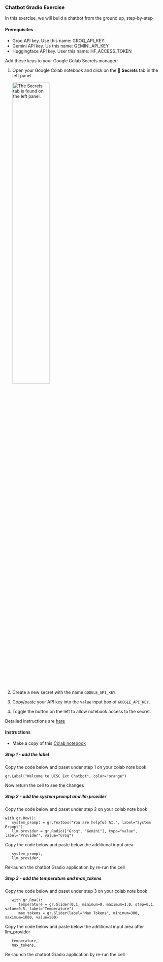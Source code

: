 ### Chatbot Gradio Exercise
In this exercise, we will build a chatbot from the ground up, step-by-step

#### Prerequisites
* Groq API key. Use this name: GROQ_API_KEY
* Gemini API key. Us this name: GEMINI_API_KEY
* Huggingface API key. User this name: HF_ACCESS_TOKEN

Add these keys to your Google Colab Secrets manager:

1. Open your Google Colab notebook and click on the 🔑 **Secrets** tab in the left panel.
   
   <img src="https://storage.googleapis.com/generativeai-downloads/images/secrets.jpg" alt="The Secrets tab is found on the left panel." width=50%>

2. Create a new secret with the name `GOOGLE_API_KEY`.
3. Copy/paste your API key into the `Value` input box of `GOOGLE_API_KEY`.
4. Toggle the button on the left to allow notebook access to the secret.

Detailed instructions are [here](https://colab.research.google.com/github/google-gemini/cookbook/blob/main/quickstarts/Authentication.ipynb)
  

#### Instructions
* Make a copy of this [Colab notebook](https://colab.research.google.com/drive/1bjOOI5sNbP10hclqdyKWCv8_TcxFS7Q7?usp=sharing)

##### Step 1 - add the label
Copy the code below and paset under step 1 on your colab note book
```
gr.Label("Welcome to UCSC Ext Chatbot", color="orange")
```
Now return the cell to see the changes

##### Step 2 - add the system prompt and llm provider
Copy the code below and paset under step 2 on your colab note book
```
with gr.Row():
   system_prompt = gr.Textbox("You are helpful AI.", label="System Prompt")
   llm_provider = gr.Radio(["Groq", "Gemini"], type="value", label="Provider", value="Groq")
```
Copy the code below and paste below the additional input area
```
   system_prompt,
   llm_provider,
```

Re-launch the chatbot Gradio application by re-run the cell

##### Step 3 - add the temperature and max_tokens
Copy the code below and paset under step 3 on your colab note book
```
   with gr.Row():
      temperature = gr.Slider(0,1, minimum=0, maximum=1.0, step=0.1, value=0.5, label="Temperature")
      max_tokens = gr.Slider(label="Max Tokens", minimum=300, maximum=1000, value=500)
```
Copy the code below and paste below the additional input area after llm_provider
```
   temperature,
   max_tokens,
```

Re-launch the chatbot Gradio application by re-run the cell
